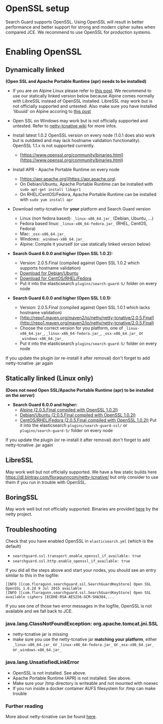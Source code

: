 <!---
Copryight 2015-2017 floragunn GmbH
-->

# OpenSSL setup

Search Guard supports OpenSSL. Using OpenSSL will result in better performance and better support for strong and modern cipher suites when compared JCE. We recommend to use OpenSSL for production systems.

# Enabling OpenSSL

## Dynamically linked

**(Open SSL and Apache Portable Runtime (apr) needs to be installed)**

* If you are on Alpine Linux please refer to [this post](https://groups.google.com/forum/?utm_medium=email&utm_source=footer#!msg/search-guard/dLr4SYeDMOE/915APogFBQAJ). We recommend to use our statically linked version below because Alpine comes normally with LibreSSL instead of OpenSSL installed. LibreSSL may work but is not officially supported and untested. Also make sure you have installed 'libuuid' on Alpine accoring to [this post](https://groups.google.com/forum/#!msg/search-guard/dLr4SYeDMOE/Eai_oWmBBwAJ)

* Open SSL on Windows may work but is not officially supported and untested. Refer to [netty-tcnative wiki](http://netty.io/wiki/forked-tomcat-native.html) for more infos.

* Install latest 1.0.2 OpenSSL version on every node (1.0.1 does also work but is outdated and may lack hostname validation functionality). OpenSSL 1.1.x is not supported currently.
  * [https://www.openssl.org/community/binaries.html](https://www.openssl.org/community/binaries.html)
* Install APR - Apache Portable Runtime on every node
  * [https://apr.apache.org](https://apr.apache.org)
  * On Debian/Ubuntu, Apache Portable Runtime can be installed with `sudo apt-get install libapr1`
  * On RHEL/CentOS/Fedora, Apache Portable Runtime can be installed with `sudo yum install apr`
* Download netty-tcnative for **your** platform and Search Guard version
  * Linux (non fedora based): `_linux-x86_64.jar_` (Debian, Ubuntu, ...)
  * Fedora based linux: `_linux-x86_64-fedora.jar_` (RHEL, CentOS, Fedora)
  * Mac: `_osx-x86_64.jar_`
  * Windows: `_windows-x86_64.jar_`
  * Alpine: Compile it yourself (or use statically linked version below)

* **Search Guard 6.0.0 and higher (Open SSL 1.0.2):**  
  * Version: 2.0.5.Final (compiled against Open SSL 1.0.2 which supports hostname validation)
  * [Download for Debian/Ubuntu](https://bintray.com/floragunncom/netty-tcnative/download_file?file_path=netty-tcnative-openssl-1.0.2-dynamic-2.0.5.Final-non-fedora-linux-x86_64.jar)
  * [Download for CentOS/RHEL/Fedora](https://bintray.com/floragunncom/netty-tcnative/download_file?file_path=netty-tcnative-openssl-1.0.2-dynamic-2.0.5.Final-fedora-linux-x86_64.jar)
  * Put it into the elasticsearch `plugins/search-guard-5/` folder on every node

* **Search Guard 6.0.0 and higher (Open SSL 1.0.1):**
  * Version: 2.0.5.Final (compiled against Open SSL 1.0.1 which lacks hostname validation)
  * [http://repo1.maven.org/maven2/io/netty/netty-tcnative/2.0.5.Final](http://repo1.maven.org/maven2/io/netty/netty-tcnative/2.0.5.Final)
  * Choose the correct version for you platform, one of `_linux-x86_64.jar_`, `_linux-x86_64-fedora.jar_`, `_osx-x86_64.jar_` or `_windows-x86_64.jar_`
  * Put it into the elasticsearch `plugins/search-guard-5/` folder on every node

If you update the plugin (or re-install it after removal) don't forget to add netty-tcnative .jar again

## Statically linked (Linux only)

**(Does not need Open SSL/Apache Portable Runtime (apr) to be installed on the server)**

* **Search Guard 6.0.0 and higher:**
  * [Alpine (2.0.5.Final compiled with OpenSSL 1.0.2l)](https://bintray.com/floragunncom/netty-tcnative/download_file?file_path=netty-tcnative-openssl-1.0.2l-static-2.0.5.Final-alpine-linux-x86_64.jar)
  * [Debian/Ubuntu (2.0.5.Final compiled with OpenSSL 1.0.2l)](https://bintray.com/floragunncom/netty-tcnative/download_file?file_path=netty-tcnative-openssl-1.0.2l-static-2.0.5.Final-non-fedora-linux-x86_64.jar)
  * [CentOS/RHEL/Fedora (2.0.5.Final compiled with OpenSSL 1.0.2l)](https://bintray.com/floragunncom/netty-tcnative/download_file?file_path=netty-tcnative-openssl-1.0.2l-static-2.0.5.Final-fedora-linux-x86_64.jar)
Put it into the elasticsearch `plugins/search-guard-ssl/` or `plugins/search-guard-5/` folder on every node

If you update the plugin (or re-install it after removal) don't forget to add netty-tcnative .jar again

## LibreSSL

May work well but not officially supported. We have a few static builds here https://dl.bintray.com/floragunncom/netty-tcnative/ but only consider to use them if you run in trouble with OpenSSL.

## BoringSSL

May work well but not officially supported. Binaries are provided [here](http://search.maven.org/#search%7Cga%7C1%7Ca%3A%22netty-tcnative-boringssl-static%22) by the netty project. 

## Troubleshooting

Check that you have enabled OpenSSL in `elasticsearch.yml` (which is the default)
  * `searchguard.ssl.transport.enable_openssl_if_available: true`
  * `searchguard.ssl.http.enable_openssl_if_available: true`

If you did all the steps above and start your nodes, you should see an entry similar to this in the logfile:

```
[INFO ][com.floragunn.searchguard.ssl.SearchGuardKeyStore] Open SSL OpenSSL 1.0.2d 9 Jul 2015 available
[INFO ][com.floragunn.searchguard.ssl.SearchGuardKeyStore] Open SSL available ciphers [ECDHE-RSA-AES256-GCM-SHA384,...
```

If you see one of those two error messages in the logfile, OpenSSL is not available and we fall back to JCE. 


### java.lang.ClassNotFoundException: org.apache.tomcat.jni.SSL
* netty-tcnative jar is missing
* make sure you use the netty-tcnative jar **matching your platform**, either `_linux-x86_64.jar_` or `_linux-x86_64-fedora.jar_` or `_osx-x86_64.jar_` or `_windows-x86_64.jar_`

### java.lang.UnsatisfiedLinkError
* OpenSSL is not installed.  See above.
* Apache Portable Runtime (APR) is not installed.  See above.
* Make sure your /tmp directory is writeable and not mounted with noexec
* If you run inside a docker container AUFS filesystem for /tmp can make trouble

### Further reading
More about netty-tcnative can be found [here](http://netty.io/wiki/forked-tomcat-native.html).
